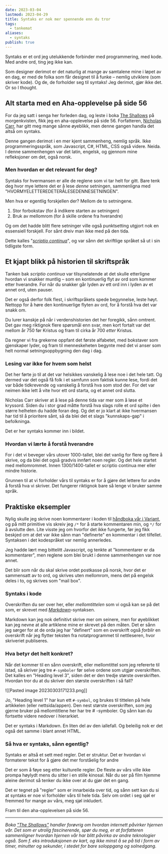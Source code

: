 ```yaml
---
date: 2023-03-04
lastmod: 2023-04-29
title: Syntaks er nok mer spennende enn du tror
tags:
  - tankemat
aliases:
  - syntaks
publish: true
---
```

Syntaks er et ord jeg utelukkende forbinder med programmering, med kode. Med andre ord, ting jeg ikke kan.

Som designer derimot er det naturlig at mange av samtalene mine i løpet av en dag, er med de folka som får designet til å funke – nemlig utviklere (som skriver kode). Og de, de forholder seg til syntaks! Jeg derimot, gjør ikke det. Or so I thought.

## Alt starta med en Aha-opplevelse på side 56

For da jeg satt i senga her forleden dag, og leste i boka [The Shallows](https://www.goodreads.com/book/show/9778945-the-shallows?ref=simen-skriver) på morgenkvisten, fikk jeg en aha-opplevelse på side 56. Forfatteren, [Nicholas Carr](https://www.nicholascarr.com/?ref=simen-skriver), har gitt meg mange sånne øyeblikk, men denne gangen handla det altså om syntaks.

Denne gangen derimot i en mer kjent sammenheng, nemlig språk. Ikke programmeringsspråk, som Javascript, C#, HTML, CSS også videre. Neida. I denne sammenhengen var det latin, engelsk, og gjennom mine refleksjoner om det, også norsk.

### Men hvordan er det relevant for deg?

Syntaks for hvermansen er alle de reglene som vi tar helt for gitt. Bare tenk deg hvor mye lettere det er å lese _denne_ setningen, sammenligna med "HVORMYELETTEREDETERÅLESEDENNESETNINGEN".

Men hva er egentlig forskjellen der? Mellom de to setningene.

1.  Stor forbokstav (for å indikere starten av setningen)
2.  Bruk av mellomrom (for å skille ordene fra hverandre)

Og om det hadde blitt flere setninger ville også punktsetting utgjort nok en essensiell forskjell. For sånt dreiv man ikke med på den tida.

Dette kalles "_[scriptio continua](https://www.quora.com/How-could-people-distinguish-words-written-in-scriptio-continua?ref=simen-skriver)_", og var sånn det skriftlige språket så ut i sin tidligste form.

## Et kjapt blikk på historien til skriftspråk

Tanken bak _scriptio continua_ var tilsynelatende at det skulle etterligne hvordan vi snakker muntlig – som en kontinuerlig flyt av ord som kommer etter hverandre. For når du snakker går lyden av ett ord inn i lyden av et annet ord, uten pauser.

Det er også derfor folk flest, i skriftspråkets spede begynnelse, leste høyt. Nettopp for å høre den kontinuerlige flyten av ord, for å forstå hva det var snakk om.

Du lurer kanskje på når i verdenshistorien det her foregikk, sånn omtrent. Det gav meg riktignok flere spørsmål enn svar, men kort fortalt var det mellom år 750 før Kristus og fram til cirka år 700 _etter_ Kristus.

Da regner vi fra grekerne oppfant det første alfabetet, med bokstaver som gjenskaper lyder, og fram til menneskeheten begynte med det vi anser som helt normal setningsoppbygning den dag i dag.

### Lesing var ikke for hvem som helst

Det her førte jo til at det var helsikkes vanskelig å lese noe i det hele tatt. Og dermed var det også få folk i et samfunn som faktisk kunne lese, fordi det var både tidkrevende og vanskelig å forstå hva som stod der. For det var neimen ikke lett å vite hvor ett ord starta, og et annet ord slutta.

Nicholas Carr skriver at å lese på denne tida var mer som å løse et kryssord. Siden du i stor grad måtte forstå hva slags rolle et ord spilte i den større helheten du hadde foran deg. Og det er jo klart at ikke hvermansen har tid til å prioritere sånt, så da blei det et slags "kunnskaps-gap" i befolkninga.

Det er her syntaks kommer inn i bildet.

### Hvordan vi lærte å forstå hverandre

For i det vi beveger vårs utover 1000-tallet, blei det vanlig for flere og flere å skrive, og da blei det også gradvis innført noen regler. Og det hele startet med mellomrommet. Innen 1300/1400-tallet er scriptio continua mer eller mindre historie.

Grunnen til at vi forholder vårs til syntaks er for å gjøre det lettere for andre å forstå hva vi skriver. Det fungerer riktignok bare så lenge vi bruker samme språk.

## Praktiske eksempler

Nylig skulle jeg skrive noen kommentarer i koden til [håndboka vår i Variant](https://handbook.variant.no/?ref=simen-skriver), og på mitt primitive vis skreiv jeg `/*` for å starte kommentaren min, og `*/` for å avslutte den. Lite visste jeg om hvorfor det ikke fungerte, før jeg fikk beskjed om at det var ikke sånn man "definerte" en kommentar i det tilfellet. Syntaksen i det kodespråket var nemlig annerledes.

Jeg hadde lært meg bittelitt Javascript, og tenkte at "kommentarer er da kommentarer", men reglene som blei brukt i denne sammenhengen var noe annet.

Det blir som når du skal skrive ordet postkasse på norsk, hvor det er sammensatt av to ord, og skrives uten mellomrom, mens det på engelsk deles i to, og skrives som "mail box".

### Syntaks i kode

Overskriften du ser over her, eller _mellomtittelen_ som vi også kan se på det som, er skrevet med _[Markdown](https://daringfireball.net/projects/markdown/syntax?ref=simen-skriver)_-syntaksen.

Markdown kan jeg nok definitivt skrive mer om seinere, men for øyeblikket kan jeg nevne at alle artiklene mine er skrevet på den måten. Det er sånn jeg sørger for at de orda jeg har "definert" som en overskrift også _forblir_ en overskrift når jeg flytter teksten fra notatprogrammet til nettleseren, hvor skriveriet publiseres.

### Hva betyr det helt konkret?

Når det kommer til en sånn overskrift, eller mellomtittel som jeg refererte til istad, så skriver jeg tre `#-symboler` før selve ordene som utgjør overskriften. Det kalles en "Heading level 3", siden det er den tredje største overskriften. Hvordan tror du at du skriver den største overskriften i så fall?

![[Pasted image 20230303171233.png]]

Jo, "Heading level 1" har kun ett `#-symbol`, og brukes til tittelen på hele artikkelen (eller nettsida/appen). Den nest største overskriften, som jeg gjerne bruker på mellomtitlene her har tre # -symboler. Og sånn kan du fortsette videre nedover i hierarkiet.

Det er syntaks i Markdown. En liten del av den iallefall. Og beleilig nok er det også det samme i blant annet HTML.

### Så hva er syntaks, sånn egentlig?

Syntaks er altså et sett med regler. Det er struktur. Det er hvordan vi formaterer tekst for å gjøre det mer forståelig for andre

Det er som å føye seg etter kulturelle regler. De fleste av vårs ville ikke prompa høylydt mens du sitter i en stille kinosal. Når du ser på film hjemme aleine derimot så tenker du ikke over at du gjør det en gang.

Det er tegnet på "regler" som er innarbeida over tid, og sånn sett kan du si at syntaks er noe vi forholder vårs til hele tida. Selv om ordet i seg sjøl er fremmed for mange av vårs, meg sjøl inkludert.

Fram til den aha-opplevelsen på side 56.

---

_Boka ["The Shallows"](https://www.goodreads.com/book/show/9778945-the-shallows?ref=simen-skriver) handler forøvrig om hvordan internett påvirker hjernen vår. Det som er utrolig fascinerende, spør du meg, er at forfatteren sammenligner hvordan hjernen vår har blitt påvirka av andre teknologier også. Som f. eks introduksjonen av kart, og ikke minst å se på tid i form av timer, minutter og sekunder, i stedet for bare soloppgang og solnedgang._
